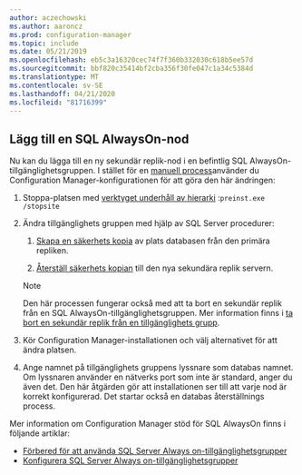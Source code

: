 ```yaml
---
author: aczechowski
ms.author: aaroncz
ms.prod: configuration-manager
ms.topic: include
ms.date: 05/21/2019
ms.openlocfilehash: eb5c3a16320cec74f7f360b332030c618b5ee57d
ms.sourcegitcommit: bbf820c35414bf2cba356f30fe047c1a34c5384d
ms.translationtype: MT
ms.contentlocale: sv-SE
ms.lasthandoff: 04/21/2020
ms.locfileid: "81716399"
---
```

## <a name="add-a-sql-alwayson-node"></a><a name="bkmk_sqlao"></a>Lägg till en SQL AlwaysOn-nod

<!--3127336-->

Nu kan du lägga till en ny sekundär replik-nod i en befintlig SQL AlwaysOn-tillgänglighetsgruppen. I stället för en [manuell process](../../../../servers/deploy/configure/configure-aoag.md#bkmk_sync)använder du Configuration Manager-konfigurationen för att göra den här ändringen:

1. Stoppa-platsen med [verktyget underhåll av hierarki](../../../../servers/manage/hierarchy-maintenance-tool-preinst.exe.md) :`preinst.exe /stopsite`

1. Ändra tillgänglighets gruppen med hjälp av SQL Server procedurer:

    1. [Skapa en säkerhets kopia](https://docs.microsoft.com/sql/relational-databases/backup-restore/create-a-full-database-backup-sql-server?view=sql-server-2017) av plats databasen från den primära repliken.

    1. [Återställ säkerhets kopian](https://docs.microsoft.com/sql/relational-databases/backup-restore/restore-a-database-backup-using-ssms?view=sql-server-2017) till den nya sekundära replik servern.

    > [!Note]  
    > Den här processen fungerar också med att ta bort en sekundär replik från en SQL AlwaysOn-tillgänglighetsgruppen. Mer information finns i [ta bort en sekundär replik från en tillgänglighets grupp](https://docs.microsoft.com/sql/database-engine/availability-groups/windows/remove-a-secondary-replica-from-an-availability-group-sql-server?view=sql-server-2017).

1. Kör Configuration Manager-installationen och välj alternativet för att ändra platsen.

1. Ange namnet på tillgänglighets gruppens lyssnare som databas namnet. Om lyssnaren använder en nätverks port som inte är standard, anger du även det. Den här åtgärden gör att installationen ser till att varje nod är korrekt konfigurerad. Det startar också en databas återställnings process.

Mer information om Configuration Manager stöd för SQL AlwaysOn finns i följande artiklar:

- [Förbered för att använda SQL Server Always on-tillgänglighetsgrupper](../../../../servers/deploy/configure/sql-server-alwayson-for-a-highly-available-site-database.md)
- [Konfigurera SQL Server Always on-tillgänglighetsgrupper](../../../../servers/deploy/configure/configure-aoag.md)
